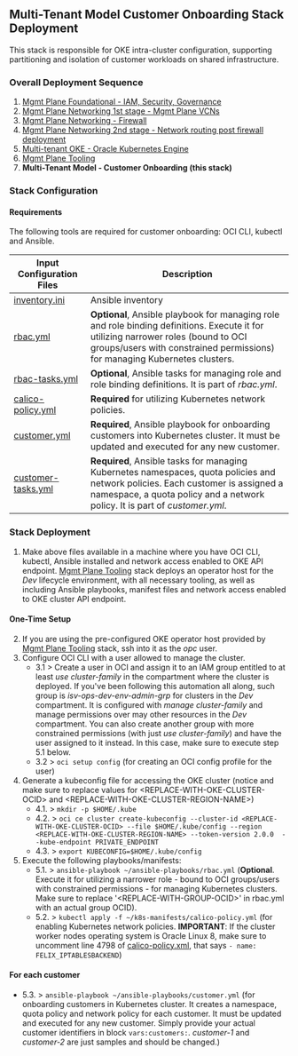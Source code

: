 ## Multi-Tenant Model Customer Onboarding Stack Deployment

This stack is responsible for OKE intra-cluster configuration, supporting partitioning and isolation of customer workloads on shared infrastructure.

### Overall Deployment Sequence

1. [Mgmt Plane Foundational - IAM, Security, Governance](./MPLANE-FOUNDATIONAL.md)
2. [Mgmt Plane Networking 1st stage - Mgmt Plane VCNs](./MPLANE-NETWORKING.md#stage1)
3. [Mgmt Plane Networking - Firewall](./MPLANE-FIREWALL.md)
4. [Mgmt Plane Networking 2nd stage - Network routing post firewall deployment](./MPLANE-NETWORKING.md#stage2)
5. [Multi-tenant OKE - Oracle Kubernetes Engine](./MT-SHARED-OKE.md)
6. [Mgmt Plane Tooling](./MPLANE-TOOLING.md)
7. **Multi-Tenant Model - Customer Onboarding (this stack)**

### Stack Configuration

#### Requirements

The following tools are required for customer onboarding: OCI CLI, kubectl and Ansible.

Input Configuration Files | Description 
--------------------------|-------------------------------------------
[inventory.ini](../mgmt-plane/tooling/ansible-playbooks/inventory.ini) | Ansible inventory
[rbac.yml](../mgmt-plane/tooling/ansible-playbooks/rbac.yml)  | **Optional**, Ansible playbook for managing role and role binding definitions. Execute it for utilizing narrower roles (bound to OCI groups/users with constrained permissions) for managing Kubernetes clusters. 
[rbac-tasks.yml](../mgmt-plane/tooling/ansible-playbooks/tasks/rbac_tasks.yml)  | **Optional**, Ansible tasks for managing role and role binding definitions. It is part of *rbac.yml*.
[calico-policy.yml](../mgmt-plane/tooling/k8s-manifests/calico-policy.yml) | **Required** for utilizing Kubernetes network policies.
[customer.yml](../mgmt-plane/tooling/ansible-playbooks/customer.yml)  | **Required**, Ansible playbook for onboarding customers into Kubernetes cluster. It must be updated and executed for any new customer.
[customer-tasks.yml](../mgmt-plane/tooling/ansible-playbooks/tasks/customer_tasks.yml) | **Required**, Ansible tasks for managing Kubernetes namespaces, quota policies and network policies. Each customer is assigned a namespace, a quota policy and a network policy. It is part of *customer.yml*.

### Stack Deployment

1. Make above files available in a machine where you have OCI CLI, kubectl, Ansible installed and network access enabled to OKE API endpoint. [Mgmt Plane Tooling](./MPLANE-TOOLING.md) stack deploys an operator host for the *Dev* lifecycle environment, with all necessary tooling, as well as including Ansible playbooks, manifest files and network access enabled to OKE cluster API endpoint.

#### One-Time Setup

2. If you are using the pre-configured OKE operator host provided by [Mgmt Plane Tooling](./MPLANE-TOOLING.md) stack, ssh into it as the *opc* user.
3. Configure OCI CLI with a user allowed to manage the cluster.
    - 3.1 > Create a user in OCI and assign it to an IAM group entitled to at least *use cluster-family* in the compartment where the cluster is deployed. If you've been following this automation all along, such group is *isv-ops-dev-env-admin-grp* for clusters in the *Dev* compartment. It is configured with *manage cluster-family* and manage permissions over may other resources in the *Dev* compartment.  You can also create another group with more constrained permissions (with just *use cluster-family*) and have the user assigned to it instead. In this case, make sure to execute step 5.1 below. 
    - 3.2 > ```oci setup config``` (for creating an OCI config profile for the user)
4. Generate a kubeconfig file for accessing the OKE cluster (notice and make sure to replace values for \<REPLACE-WITH-OKE-CLUSTER-OCID\> and \<REPLACE-WITH-OKE-CLUSTER-REGION-NAME\>)
    - 4.1. > ```mkdir -p $HOME/.kube```
    - 4.2. > ```oci ce cluster create-kubeconfig --cluster-id <REPLACE-WITH-OKE-CLUSTER-OCID> --file $HOME/.kube/config --region <REPLACE-WITH-OKE-CLUSTER-REGION-NAME> --token-version 2.0.0  --kube-endpoint PRIVATE_ENDPOINT``` 
    - 4.3. > ```export KUBECONFIG=$HOME/.kube/config```
5. Execute the following playbooks/manifests:
    - 5.1. > ```ansible-playbook ~/ansible-playbooks/rbac.yml``` (**Optional**. Execute it for utilizing a narrower role - bound to OCI groups/users with constrained permissions - for managing Kubernetes clusters. Make sure to replace '\<REPLACE-WITH-GROUP-OCID\>' in rbac.yml with an actual group OCID).
    - 5.2. > ```kubectl apply -f ~/k8s-manifests/calico-policy.yml``` (for enabling Kubernetes network policies. **IMPORTANT**: If the cluster worker nodes operating system is Oracle Linux 8, make sure to uncomment line 4798 of [calico-policy.xml](../mgmt-plane/tooling/k8s-manifests/calico-policy.yml), that says ```- name: FELIX_IPTABLESBACKEND```)

#### For each customer  

- 5.3. > ```ansible-playbook ~/ansible-playbooks/customer.yml``` (for onboarding customers in Kubernetes cluster. It creates a namespace, quota policy and network policy for each customer. It must be updated and executed for any new customer. Simply provide your actual customer identifiers in block ```vars:customers:```. *customer-1* and *customer-2* are just samples and should be changed.)

